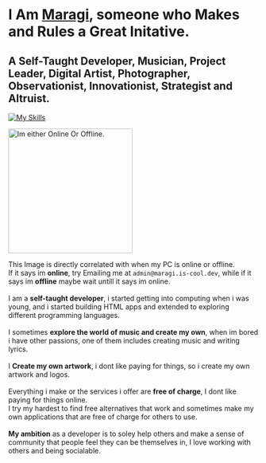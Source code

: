 <!-- MaRaGI (C)-->
# I Am [Maragi](https://maragi.is-cool.dev), someone who Makes and Rules a Great Initative.
## A Self-Taught Developer, Musician, Project Leader, Digital Artist, Photographer, Observationist, Innovationist, Strategist and Altruist.

[![My Skills](https://skillicons.dev/icons?i=php,html,css,ts,js,py,md,bootstrap,cs,express,robloxstudio)](https://maragi.is-cool.dev)

<img src="https://uhhdb.maragi.is-cool.dev/maragi_pc/heartbeat/image" alt="Im either Online Or Offline." width="250" />

This Image is directly correlated with when my PC is online or offline.<br>
If it says im **online**, try Emailing me at `admin@maragi.is-cool.dev`, while if it says im **offline** maybe wait untill it says im online.<br>
<br>
I am a **self-taught developer**, i started getting into computing when i was young, and i started building HTML apps and extended to exploring different programming languages.<br>
<br>
I sometimes **explore the world of music and create my own**, when im bored i have other passions, one of them includes creating music and writing lyrics.<br>
<br>
I **Create my own artwork**, i dont like paying for things, so i create my own artwork and logos.<br>
<br>
Everything i make or the services i offer are **free of charge**, I dont like paying for things online.<br>
I try my hardest to find free alternatives that work and sometimes make my own applications that are free of charge for others to use.<br>
<br>
**My ambition** as a developer is to soley help others and make a sense of community that people feel they can be themselves in, I love working with others and being socialable.
